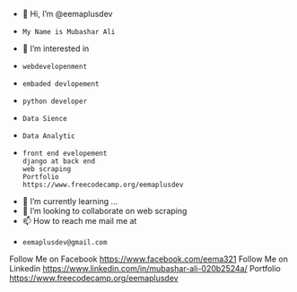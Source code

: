 - 👋 Hi, I’m @eemaplusdev
-     My Name is Mubashar Ali
- 👀 I’m interested in 
-     webdevelopenment
-     embaded devlopement
-     python developer
-     Data Sience
-     Data Analytic 
-     front end evelopement 
      django at back end 
      web scraping
      Portfolio
      https://www.freecodecamp.org/eemaplusdev
- 🌱 I’m currently learning ...
- 💞️ I’m looking to collaborate on web scraping 
- 📫 How to reach me mail me at
-     eemaplusdev@gmail.com
Follow Me on Facebook 
https://www.facebook.com/eema321
Follow Me on Linkedin
https://www.linkedin.com/in/mubashar-ali-020b2524a/
Portfolio
https://www.freecodecamp.org/eemaplusdev

<!---
eemaplusdev/eemaplusdev is a ✨ special ✨ repository because its `README.md` (this file) appears on your GitHub profile.
You can click the Preview link to take a look at your changes.
--->
